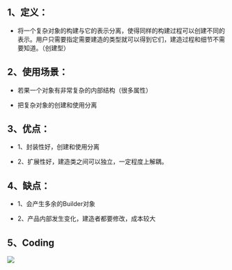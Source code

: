 ## 1、定义：

- 将一个复杂对象的构建与它的表示分离，使得同样的构建过程可以创建不同的表示。用户只需要指定需要建造的类型就可以得到它们，建造过程和细节不需要知道。（创建型）

## 2、使用场景：

- 若果一个对象有非常复杂的内部结构（很多属性）

- 把复杂对象的创建和使用分离

## 3、优点：

- 1、封装性好，创建和使用分离

- 2、扩展性好，建造类之间可以独立，一定程度上解耦。

## 4、缺点：

- 1、会产生多余的Builder对象

- 2、产品内部发生变化，建造者都要修改，成本较大


## 5、Coding

![](https://upload-images.jianshu.io/upload_images/325120-8946d585ea42f180.png?imageMogr2/auto-orient/strip%7CimageView2/2/w/800)


